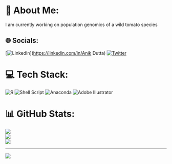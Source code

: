# 💫 About Me:
I am currently working on population genomics of a wild tomato species


## 🌐 Socials:
[![LinkedIn](https://img.shields.io/badge/LinkedIn-%230077B5.svg?logo=linkedin&logoColor=white)](https://linkedin.com/in/Anik Dutta) [![Twitter](https://img.shields.io/badge/Twitter-%231DA1F2.svg?logo=Twitter&logoColor=white)](https://twitter.com/anik_dut) 

# 💻 Tech Stack:
![R](https://img.shields.io/badge/r-%23276DC3.svg?style=for-the-badge&logo=r&logoColor=white) ![Shell Script](https://img.shields.io/badge/shell_script-%23121011.svg?style=for-the-badge&logo=gnu-bash&logoColor=white) ![Anaconda](https://img.shields.io/badge/Anaconda-%2344A833.svg?style=for-the-badge&logo=anaconda&logoColor=white) ![Adobe Illustrator](https://img.shields.io/badge/adobeillustrator-%23FF9A00.svg?style=for-the-badge&logo=adobeillustrator&logoColor=white)
# 📊 GitHub Stats:
![](https://github-readme-stats.vercel.app/api?username=DuttaAnik&theme=swift&hide_border=false&include_all_commits=false&count_private=false)<br/>
![](https://github-readme-streak-stats.herokuapp.com/?user=DuttaAnik&theme=swift&hide_border=false)<br/>
![](https://github-readme-stats.vercel.app/api/top-langs/?username=DuttaAnik&theme=swift&hide_border=false&include_all_commits=false&count_private=false&layout=compact)

---
[![](https://visitcount.itsvg.in/api?id=DuttaAnik&icon=0&color=0)](https://visitcount.itsvg.in)
